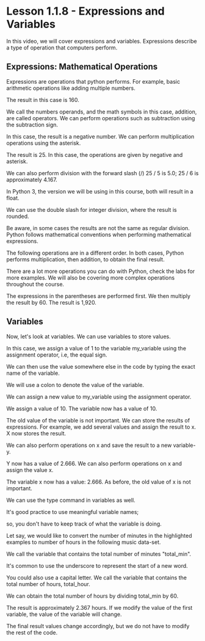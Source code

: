 # Lesson 1.1.8 - Expressions and Variables

In this video, we will cover expressions and variables. Expressions describe a type of operation that computers perform. 

## Expressions: Mathematical Operations

Expressions are operations that python performs. For example, basic arithmetic operations like adding multiple numbers. 

The result in this case is 160. 

We call the numbers operands, and the math symbols in this case, addition, are called operators. We can perform operations such as subtraction using the subtraction sign. 

In this case, the result is a negative number. We can perform multiplication operations using the asterisk. 

The result is 25. In this case, the operations are given by negative and asterisk.

 We can also perform division with the forward slash (/) 25 / 5 is 5.0; 25 / 6 is approximately 4.167. 
 
 In Python 3, the version we will be using in this course, both will result in a float. 
 
 We can use the double slash for integer division, where the result is rounded. 
 
Be aware, in some cases the results are not the same as regular division. Python follows mathematical conventions when performing mathematical expressions. 

The following operations are in a different order. In both cases, Python performs multiplication, then addition, to obtain the final result. 

There are a lot more operations you can do with Python, check the labs for more examples. We will also be covering more complex operations throughout the course. 

The expressions in the parentheses are performed first. We then multiply the result by 60. The result is 1,920. 

## Variables

Now, let's look at variables. We can use variables to store values. 

In this case, we assign a value of 1 to the variable my_variable using the assignment operator, i.e, the equal sign. 

We can then use the value somewhere else in the code by typing the exact name of the variable. 

We will use a colon to denote the value of the variable. 

We can assign a new value to my_variable using the assignment operator. 

We assign a value of 10. The variable now has a value of 10. 

The old value of the variable is not important. We can store the results of expressions. For example, we add several values and assign the result to x. X now stores the result. 

We can also perform operations on x and save the result to a new variable-y. 

Y now has a value of 2.666. We can also perform operations on x and assign the value x. 

The variable x now has a value: 2.666. As before, the old value of x is not important. 

We can use the type command in variables as well. 

It's good practice to use meaningful variable names; 

so, you don't have to keep track of what the variable is doing. 

Let say, we would like to convert the number of minutes in the highlighted examples to number of hours in the following music data-set.

We call the variable that contains the total number of minutes "total_min". 

It's common to use the underscore to represent the start of a new word. 

You could also use a capital letter. We call the variable that contains the total number of hours, total_hour. 

We can obtain the total number of hours by dividing total_min by 60. 

The result is approximately 2.367 hours. If we modify the value of the first variable, the value of the variable will change. 

The final result values change accordingly, but we do not have to modify the rest of the code. 